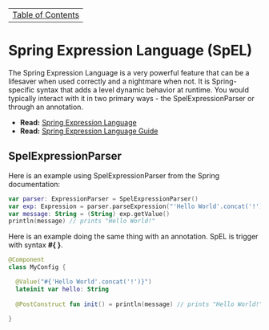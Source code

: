 <table><tr><td><a href="https://github.com/JahnelGroup/journey-through-spring">Table of Contents</a></td></tr></table>

Spring Expression Language (SpEL)
======
The Spring Expression Language is a very powerful feature that can be a lifesaver when used correctly and a nightmare when not. It is Spring-specific syntax that adds a level dynamic behavior at runtime. You would typically interact with it in two primary ways - the SpelExpressionParser or through an annotation. 

* **Read:** [Spring Expression Language](https://docs.spring.io/spring-framework/docs/current/spring-framework-reference/core.html#expressions)
* **Read:** [Spring Expression Language Guide](http://www.baeldung.com/spring-expression-language)

## SpelExpressionParser
Here is an example using SpelExpressionParser from the Spring documentation:

```kotlin
var parser: ExpressionParser = SpelExpressionParser()
var exp: Expression = parser.parseExpression("'Hello World'.concat('!')")
var message: String = (String) exp.getValue() 
println(message) // prints "Hello World!"
```

Here is an example doing the same thing with an annotation. SpEL is trigger with syntax **#{ }**.

```kotlin
@Component
class MyConfig {

  @Value("#{'Hello World'.concat('!')}")
  lateinit var hello: String
  
  @PostConstruct fun init() = println(message) // prints "Hello World!"
  
}
```
